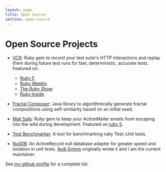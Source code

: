 ```yaml
---
layout: page
title: Open Source
section: open-source
---
```


# Open Source Projects

* [VCR](http://relishapp.com/myronmarston/vcr): Ruby gem to record your test
  suite's HTTP interactions and replay them during future test runs for fast,
  deterministic, accurate tests.  Featured on:

  * [Ruby 5](http://ruby5.envylabs.com/episodes/83-episode-81-june-1-2010/stories/699-vcr-record-rewind-and-playback-web-services)
  * [Ruby Weekly](http://rubyweekly.com/archive/22.html)
  * [The Ruby Show](http://rubyshow.com/episodes/146)
  * [Ruby Inside](http://www.rubyinside.com/vcr-a-recorder-for-all-your-tests-http-interactions-4169.html)

* [Fractal Composer](https://github.com/myronmarston/fractal_composer):
  Java library to algorithmically generate fractal compositions using
  self-similarity based on an initial seed.

* [Mail Safe](https://github.com/myronmarston/mail_safe): Ruby gem to keep
  your ActionMailer emails from escaping into the wild during development.
  Featured on
  [ruby 5](http://ruby5.envylabs.com/episodes/27-episode-26-november-10-2009/stories/210-send-mail-safely-with-mail_safe).

* [Test Benchmarker](https://github.com/myronmarston/test_benchmarker):
  A tool for benchmarking ruby Test::Unit tests.

* [NullDB](https://github.com/nulldb/nulldb): An ActiveRecord null
  database adapter for greater speed and isolation in unit tests.
  [Avdi Grimm](http://avdi.org/) originally wrote it and I am the
  current maintainer.


See [my github profile](https://github.com/myronmarston) for a complete
list.
